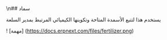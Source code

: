 \n## سماد

يستخدم هذا لتتبع الأسمدة المتاحة وتكوينها الكيميائي المرتبط بمدير السلعة

! [مهمة] (https://docs.erpnext.com/files/fertilizer.png)